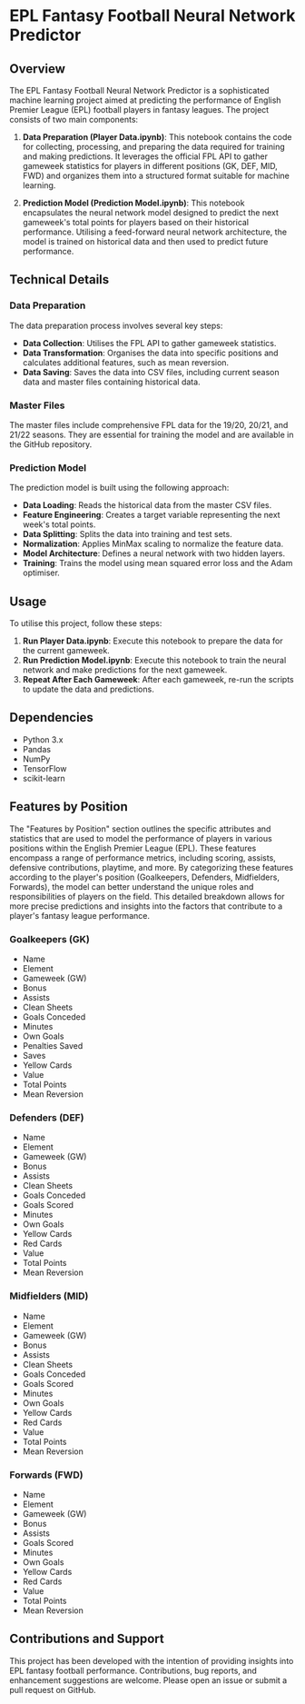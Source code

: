 # EPL Fantasy Football Neural Network Predictor

## Overview

The EPL Fantasy Football Neural Network Predictor is a sophisticated machine learning project aimed at predicting the performance of English Premier League (EPL) football players in fantasy leagues. The project consists of two main components:

1. **Data Preparation (Player Data.ipynb)**: This notebook contains the code for collecting, processing, and preparing the data required for training and making predictions. It leverages the official FPL API to gather gameweek statistics for players in different positions (GK, DEF, MID, FWD) and organizes them into a structured format suitable for machine learning.

2. **Prediction Model (Prediction Model.ipynb)**: This notebook encapsulates the neural network model designed to predict the next gameweek's total points for players based on their historical performance. Utilising a feed-forward neural network architecture, the model is trained on historical data and then used to predict future performance.

## Technical Details

### Data Preparation

The data preparation process involves several key steps:

- **Data Collection**: Utilises the FPL API to gather gameweek statistics.
- **Data Transformation**: Organises the data into specific positions and calculates additional features, such as mean reversion.
- **Data Saving**: Saves the data into CSV files, including current season data and master files containing historical data.

### Master Files

The master files include comprehensive FPL data for the 19/20, 20/21, and 21/22 seasons. They are essential for training the model and are available in the GitHub repository.

### Prediction Model

The prediction model is built using the following approach:

- **Data Loading**: Reads the historical data from the master CSV files.
- **Feature Engineering**: Creates a target variable representing the next week's total points.
- **Data Splitting**: Splits the data into training and test sets.
- **Normalization**: Applies MinMax scaling to normalize the feature data.
- **Model Architecture**: Defines a neural network with two hidden layers.
- **Training**: Trains the model using mean squared error loss and the Adam optimiser.

## Usage

To utilise this project, follow these steps:

1. **Run Player Data.ipynb**: Execute this notebook to prepare the data for the current gameweek.
2. **Run Prediction Model.ipynb**: Execute this notebook to train the neural network and make predictions for the next gameweek.
3. **Repeat After Each Gameweek**: After each gameweek, re-run the scripts to update the data and predictions.

## Dependencies

- Python 3.x
- Pandas
- NumPy
- TensorFlow
- scikit-learn

## Features by Position

The "Features by Position" section outlines the specific attributes and statistics that are used to model the performance of players in various positions within the English Premier League (EPL). These features encompass a range of performance metrics, including scoring, assists, defensive contributions, playtime, and more. By categorizing these features according to the player's position (Goalkeepers, Defenders, Midfielders, Forwards), the model can better understand the unique roles and responsibilities of players on the field. This detailed breakdown allows for more precise predictions and insights into the factors that contribute to a player's fantasy league performance.

### Goalkeepers (GK)

- Name
- Element
- Gameweek (GW)
- Bonus
- Assists
- Clean Sheets
- Goals Conceded
- Minutes
- Own Goals
- Penalties Saved
- Saves
- Yellow Cards
- Value
- Total Points
- Mean Reversion

### Defenders (DEF)

- Name
- Element
- Gameweek (GW)
- Bonus
- Assists
- Clean Sheets
- Goals Conceded
- Goals Scored
- Minutes
- Own Goals
- Yellow Cards
- Red Cards
- Value
- Total Points
- Mean Reversion

### Midfielders (MID)

- Name
- Element
- Gameweek (GW)
- Bonus
- Assists
- Clean Sheets
- Goals Conceded
- Goals Scored
- Minutes
- Own Goals
- Yellow Cards
- Red Cards
- Value
- Total Points
- Mean Reversion

### Forwards (FWD)

- Name
- Element
- Gameweek (GW)
- Bonus
- Assists
- Goals Scored
- Minutes
- Own Goals
- Yellow Cards
- Red Cards
- Value
- Total Points
- Mean Reversion


## Contributions and Support

This project has been developed with the intention of providing insights into EPL fantasy football performance. Contributions, bug reports, and enhancement suggestions are welcome. Please open an issue or submit a pull request on GitHub.
